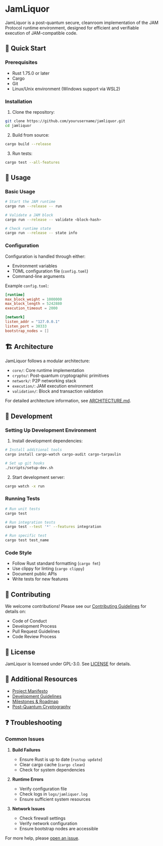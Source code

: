 # JamLiquor

JamLiquor is a post-quantum secure, cleanroom implementation of the JAM Protocol runtime environment, designed for efficient and verifiable execution of JAM-compatible code.

## 🚀 Quick Start

### Prerequisites
- Rust 1.75.0 or later
- Cargo
- Git
- Linux/Unix environment (Windows support via WSL2)

### Installation

1. Clone the repository:
```bash
git clone https://github.com/yourusername/jamliquor.git
cd jamliquor
```

2. Build from source:
```bash
cargo build --release
```

3. Run tests:
```bash
cargo test --all-features
```

## 📖 Usage

### Basic Usage
```bash
# Start the JAM runtime
cargo run --release -- run

# Validate a JAM block
cargo run --release -- validate <block-hash>

# Check runtime state
cargo run --release -- state info
```

### Configuration

Configuration is handled through either:
- Environment variables
- TOML configuration file (`config.toml`)
- Command-line arguments

Example `config.toml`:
```toml
[runtime]
max_block_weight = 1000000
max_block_length = 5242880
execution_timeout = 2000

[network]
listen_addr = "127.0.0.1"
listen_port = 30333
bootstrap_nodes = []
```

## 🏗️ Architecture

JamLiquor follows a modular architecture:

- `core/`: Core runtime implementation
- `crypto/`: Post-quantum cryptographic primitives
- `network/`: P2P networking stack
- `execution/`: JAM execution environment
- `validation/`: Block and transaction validation

For detailed architecture information, see [ARCHITECTURE.md](ARCHITECTURE.md).

## 🧪 Development

### Setting Up Development Environment

1. Install development dependencies:
```bash
# Install additional tools
cargo install cargo-watch cargo-audit cargo-tarpaulin

# Set up git hooks
./scripts/setup-dev.sh
```

2. Start development server:
```bash
cargo watch -x run
```

### Running Tests
```bash
# Run unit tests
cargo test

# Run integration tests
cargo test --test '*' --features integration

# Run specific test
cargo test test_name
```

### Code Style
- Follow Rust standard formatting (`cargo fmt`)
- Use clippy for linting (`cargo clippy`)
- Document public APIs
- Write tests for new features

## 🤝 Contributing

We welcome contributions! Please see our [Contributing Guidelines](CLEANROOM.md#contributing) for details on:
- Code of Conduct
- Development Process
- Pull Request Guidelines
- Code Review Process

## 📄 License

JamLiquor is licensed under GPL-3.0. See [LICENSE](../LICENSE) for details.

## 🔗 Additional Resources

- [Project Manifesto](MANIFESTO.md)
- [Development Guidelines](CLEANROOM.md)
- [Milestones & Roadmap](MILESTONE.md)
- [Post-Quantum Cryptography](PQC.md)

## ❓ Troubleshooting

### Common Issues

1. **Build Failures**
   - Ensure Rust is up to date (`rustup update`)
   - Clear cargo cache (`cargo clean`)
   - Check for system dependencies

2. **Runtime Errors**
   - Verify configuration file
   - Check logs in `logs/jamliquor.log`
   - Ensure sufficient system resources

3. **Network Issues**
   - Check firewall settings
   - Verify network configuration
   - Ensure bootstrap nodes are accessible

For more help, please [open an issue](https://github.com/yourusername/jamliquor/issues).
